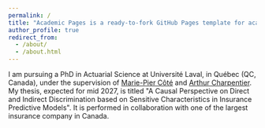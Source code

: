 ```yaml
---
permalink: /
title: "Academic Pages is a ready-to-fork GitHub Pages template for academic personal websites"
author_profile: true
redirect_from: 
  - /about/
  - /about.html
---
```


I am pursuing a PhD in Actuarial Science at Université Laval, in Québec (QC, Canada), under the supervision of [Marie-Pier Côté](https://www.fsg.ulaval.ca/corps-professoral/marie-pier-cote) and [Arthur Charpentier](https://freakonometrics.hypotheses.org). My thesis, expected for mid 2027, is titled "A Causal Perspective on Direct and Indirect Discrimination based on Sensitive Characteristics in Insurance Predictive Models". It is performed in collaboration with one of the largest insurance company in Canada. 